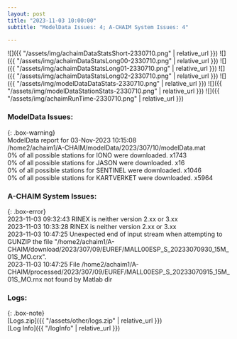 ```yaml
---
layout: post
title: "2023-11-03 10:00:00"
subtitle: "ModelData Issues: 4; A-CHAIM System Issues: 4"

---
```


![]({{ "/assets/img/achaimDataStatsShort-2330710.png" | relative_url }})
![]({{ "/assets/img/achaimDataStatsLong00-2330710.png" | relative_url }})
![]({{ "/assets/img/achaimDataStatsLong01-2330710.png" | relative_url }})
![]({{ "/assets/img/achaimDataStatsLong02-2330710.png" | relative_url }})
![]({{ "/assets/img/modelDataDataStats-2330710.png" | relative_url }})
![]({{ "/assets/img/modelDataStationStats-2330710.png" | relative_url }})
![]({{ "/assets/img/achaimRunTime-2330710.png" | relative_url }})


### ModelData Issues:  
  
{: .box-warning}  
 ModelData report for 03-Nov-2023 10:15:08   
 /home2/achaim1/A-CHAIM/modelData/2023/307/10/modelData.mat   
 0% of all possible stations for IONO were downloaded. x1743   
 0% of all possible stations for JASON were downloaded. x16   
 0% of all possible stations for SENTINEL were downloaded. x1046   
 0% of all possible stations for KARTVERKET were downloaded. x5964   
  
### A-CHAIM System Issues:  
  
{: .box-error}  
2023-11-03 09:32:43 RINEX is neither version 2.xx or 3.xx  
2023-11-03 10:33:28 RINEX is neither version 2.xx or 3.xx  
2023-11-03 10:47:25 Unexpected end of input stream when attempting to GUNZIP the file "/home2/achaim1/A-CHAIM/download/2023/307/09/EUREF/MALL00ESP_S_20233070930_15M_01S_MO.crx".  
2023-11-03 10:47:25 File /home2/achaim1/A-CHAIM/processed/2023/307/09/EUREF/MALL00ESP_S_20233070915_15M_01S_MO.rnx not found by Matlab dir  

### Logs:  
  
{: .box-note}  
[Logs.zip]({{ "/assets/other/logs.zip" | relative_url }})  
[Log Info]({{ "/logInfo" | relative_url }})  
